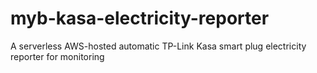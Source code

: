 # myb-kasa-electricity-reporter
 A serverless AWS-hosted automatic TP-Link Kasa smart plug electricity reporter for monitoring
